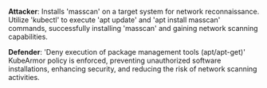 **Attacker**: Installs 'masscan' on a target system for network reconnaissance. Utilize 'kubectl' to execute 'apt update' and 'apt install masscan' commands, successfully installing 'masscan' and gaining network scanning capabilities. 

**Defender**: 'Deny execution of package management tools (apt/apt-get)' KubeArmor policy is enforced, preventing unauthorized software installations, enhancing security, and reducing the risk of network scanning activities.





